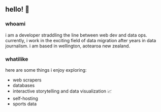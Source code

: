 ## hello! :wave:

### whoami

i am a developer straddling the line between web dev and data ops. currently, i work in the exciting field of data migration after years in data journalism. i am based in wellington, aotearoa new zealand.

### whatilike

here are some things i enjoy exploring:

- web scrapers
- databases
- interactive storytelling and data visualization :chart_with_upwards_trend:
- self-hosting
- sports data

